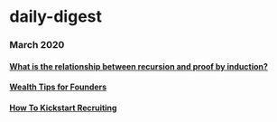 # daily-digest
### March 2020
#### [What is the relationship between recursion and proof by induction?](type-theory-recursion-induction.md)
#### [Wealth Tips for Founders](https://dcgross.com/financial-advice-for-founders/)
#### [How To Kickstart Recruiting](https://dcgross.com/0-1-hiring/)

